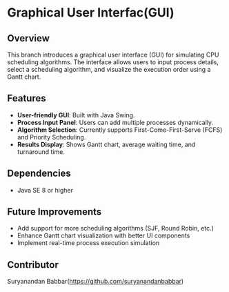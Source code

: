 # Graphical User Interfac(GUI)

## Overview
This branch introduces a graphical user interface (GUI) for simulating CPU scheduling algorithms. The interface allows users to input process details, select a scheduling algorithm, and visualize the execution order using a Gantt chart.

## Features
- **User-friendly GUI**: Built with Java Swing.
- **Process Input Panel**: Users can add multiple processes dynamically.
- **Algorithm Selection**: Currently supports First-Come-First-Serve (FCFS) and Priority Scheduling.
- **Results Display**: Shows Gantt chart, average waiting time, and turnaround time.

## Dependencies
- Java SE 8 or higher

## Future Improvements
- Add support for more scheduling algorithms (SJF, Round Robin, etc.)
- Enhance Gantt chart visualization with better UI components
- Implement real-time process execution simulation

## Contributor
Suryanandan Babbar(https://github.com/suryanandanbabbar)
